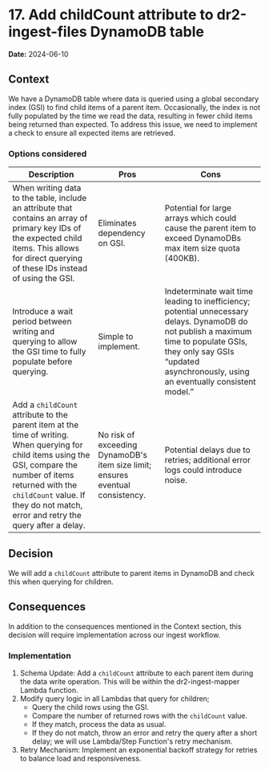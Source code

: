 # 17. Add childCount attribute to dr2-ingest-files DynamoDB table

**Date:** 2024-06-10

## Context

We have a DynamoDB table where data is queried using a global secondary index (GSI) to find child items of a parent item. Occasionally, the index is not fully populated by the time we read the data, resulting in fewer child items being returned than expected. To address this issue, we need to implement a check to ensure all expected items are retrieved.

### Options considered

| Description                                                                                                                                                                                                                                           | Pros                                                                           | Cons                                                                                                                                                                                                                       |
| ----------------------------------------------------------------------------------------------------------------------------------------------------------------------------------------------------------------------------------------------------- | ------------------------------------------------------------------------------ | -------------------------------------------------------------------------------------------------------------------------------------------------------------------------------------------------------------------------- |
| When writing data to the table, include an attribute that contains an array of primary key IDs of the expected child items. This allows for direct querying of these IDs instead of using the GSI.                                                    | Eliminates dependency on GSI.                                                  | Potential for large arrays which could cause the parent item to exceed DynamoDBs max item size quota (400KB).                                                                                                              |
| Introduce a wait period between writing and querying to allow the GSI time to fully populate before querying.                                                                                                                                         | Simple to implement.                                                           | Indeterminate wait time leading to inefficiency; potential unnecessary delays. DynamoDB do not publish a maximum time to populate GSIs, they only say GSIs “updated asynchronously, using an eventually consistent model.” |
| Add a `childCount` attribute to the parent item at the time of writing. When querying for child items using the GSI, compare the number of items returned with the `childCount` value. If they do not match, error and retry the query after a delay. | No risk of exceeding DynamoDB's item size limit; ensures eventual consistency. | Potential delays due to retries; additional error logs could introduce noise.                                                                                                                                              |

## Decision

We will add a `childCount` attribute to parent items in DynamoDB and check this when querying for children.

## Consequences

In addition to the consequences mentioned in the Context section, this decision will require implementation across our ingest workflow.

### Implementation

1. Schema Update: Add a `childCount` attribute to each parent item during the data write operation. This will be within the dr2-ingest-mapper Lambda function.
2. Modify query logic in all Lambdas that query for children;
   - Query the child rows using the GSI.
   - Compare the number of returned rows with the `childCount` value.
   - If they match, process the data as usual.
   - If they do not match, throw an error and retry the query after a short delay; we will use Lambda/Step Function's retry mechanism.
3. Retry Mechanism: Implement an exponential backoff strategy for retries to balance load and responsiveness.
